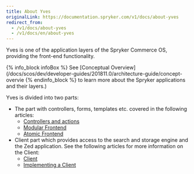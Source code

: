 ```yaml
---
title: About Yves
originalLink: https://documentation.spryker.com/v1/docs/about-yves
redirect_from:
  - /v1/docs/about-yves
  - /v1/docs/en/about-yves
---
```


Yves is one of the application layers of the Spryker Commerce OS, providing the front-end functionality. 

{% info_block infoBox %}
See [Conceptual Overview](/docs/scos/dev/developer-guides/201811.0/architecture-guide/concept-overvie
{% endinfo_block %} to learn more about the Spryker applications and their layers.)

Yves is divided into two parts:

* The part with controllers, forms, templates etc. covered in the following articles:
    * [Controllers and actions](https://documentation.spryker.com/v1/docs/yves-controllers-actions )
    * [Modular Frontend](/docs/scos/dev/developer-guides/201811.0/development-guide/back-end/yves/modular-fronten)
    * [Atomic Frontend](/docs/scos/dev/developer-guides/201811.0/development-guide/front-end/yves/atomic-frontend/atomic-frontend)
 * Client part which provides access to the search and storage engine and the Zed application. See the following articles for more information on the Client:
     * [Client](https://documentation.spryker.com/v1/docs/client )
     * [Implementing a Client](https://documentation.spryker.com/v1/docs/implementing-a-client )
